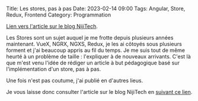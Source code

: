 Title: Les stores, pas à pas
Date: 2023-02-14 09:00
Tags: Angular, Store, Redux, Frontend
Category: Programmation

[Lien vers l'article sur le blog NijiTech](https://niji.tech/stores-step-by-step).

Les Stores sont un sujet auquel je me frotte depuis plusieurs années maintenant. VueX, NGRX, NGXS, Redux, je les ai côtoyés sous plusieurs forment et j'ai beaucoup appris au fil du temps. Je me suis tout de même heurté à un problème de taille : l'expliquer à de nouveaux arrivants. C'est là que m'est venu l'idée de rédiger un article à but pédagogique basé sur l'implémentation d'un store, pas à pas.

Une fois n'est pas coutume, j'ai publié en d'autres lieus.

Je vous laisse donc consulter l'article sur le blog NijiTech en [suivant ce lien](https://niji.tech/stores-step-by-step).
